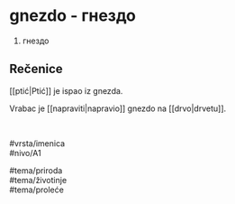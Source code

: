 # gnezdo - гнездо

1. гнездо  

## Rečenice

[[ptić|Ptić]] je ispao iz gnezda.  

Vrabac je [[napraviti|napravio]] gnezdo na [[drvo|drvetu]].

<br>

#vrsta/imenica  
#nivo/A1  

#tema/priroda  
#tema/životinje  
#tema/proleće  
